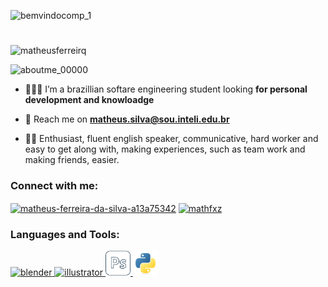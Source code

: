 ![bemvindocomp_1](https://github.com/user-attachments/assets/4825bd7e-61d7-4e3d-b447-2c4f10191ec0)
<h1 align="center"></h1>
<p align="left"> <img src="https://komarev.com/ghpvc/?username=matheusferreirq&label=Profile%20views&color=0e75b6&style=flat" alt="matheusferreirq" /> </p>

![aboutme_00000](https://github.com/user-attachments/assets/46f292a0-11ad-44a9-8402-8fac3771fc36)

- ​🧙🏽‍♂️​​ I’m a brazillian softare engineering student looking **for personal development and knowloadge**

- ​​​💬​ Reach me on **matheus.silva@sou.inteli.edu.br**

- 👨‍💻​ Enthusiast, fluent english speaker, communicative, hard worker and easy to get along with, making experiences, such as team work and making friends, easier.


<h3 align="left">Connect with me:</h3>
<p align="left">
<a href="https://linkedin.com/in/matheus-ferreira-da-silva-a13a75342" target="blank"><img align="center" src="https://raw.githubusercontent.com/rahuldkjain/github-profile-readme-generator/master/src/images/icons/Social/linked-in-alt.svg" alt="matheus-ferreira-da-silva-a13a75342" height="30" width="40" /></a>
<a href="https://instagram.com/mathfxz" target="blank"><img align="center" src="https://raw.githubusercontent.com/rahuldkjain/github-profile-readme-generator/master/src/images/icons/Social/instagram.svg" alt="mathfxz" height="30" width="40" /></a>
</p>

<h3 align="left">Languages and Tools:</h3>
<p align="left"> <a href="https://www.blender.org/" target="_blank" rel="noreferrer"> <img src="https://download.blender.org/branding/community/blender_community_badge_white.svg" alt="blender" width="40" height="40"/> </a> <a href="https://www.adobe.com/in/products/illustrator.html" target="_blank" rel="noreferrer"> <img src="https://www.vectorlogo.zone/logos/adobe_illustrator/adobe_illustrator-icon.svg" alt="illustrator" width="40" height="40"/> </a> <a href="https://www.photoshop.com/en" target="_blank" rel="noreferrer"> <img src="https://raw.githubusercontent.com/devicons/devicon/master/icons/photoshop/photoshop-line.svg" alt="photoshop" width="40" height="40"/> </a> <a href="https://www.python.org" target="_blank" rel="noreferrer"> <img src="https://raw.githubusercontent.com/devicons/devicon/master/icons/python/python-original.svg" alt="python" width="40" height="40"/> </a> </p>
